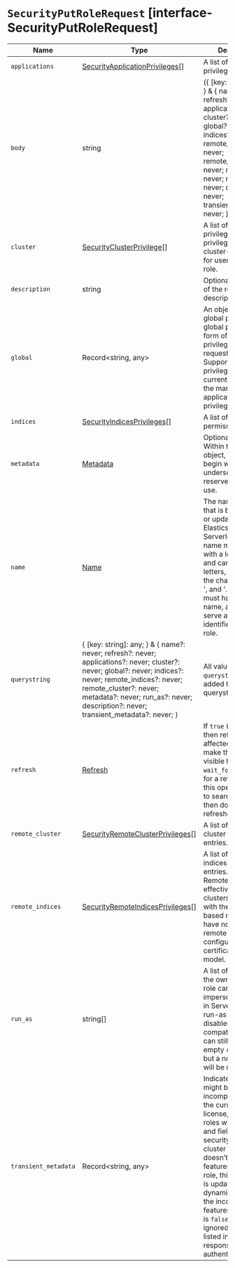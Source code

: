 # `SecurityPutRoleRequest` [interface-SecurityPutRoleRequest]

| Name | Type | Description |
| - | - | - |
| `applications` | [SecurityApplicationPrivileges](./SecurityApplicationPrivileges.md)[] | A list of application privilege entries. |
| `body` | string | ({ [key: string]: any; } & { name?: never; refresh?: never; applications?: never; cluster?: never; global?: never; indices?: never; remote_indices?: never; remote_cluster?: never; metadata?: never; run_as?: never; description?: never; transient_metadata?: never; }) | All values in `body` will be added to the request body. |
| `cluster` | [SecurityClusterPrivilege](./SecurityClusterPrivilege.md)[] | A list of cluster privileges. These privileges define the cluster-level actions for users with this role. |
| `description` | string | Optional description of the role descriptor |
| `global` | Record<string, any> | An object defining global privileges. A global privilege is a form of cluster privilege that is request-aware. Support for global privileges is currently limited to the management of application privileges. |
| `indices` | [SecurityIndicesPrivileges](./SecurityIndicesPrivileges.md)[] | A list of indices permissions entries. |
| `metadata` | [Metadata](./Metadata.md) | Optional metadata. Within the metadata object, keys that begin with an underscore ( `_`) are reserved for system use. |
| `name` | [Name](./Name.md) | The name of the role that is being created or updated. On Elasticsearch Serverless, the role name must begin with a letter or digit and can only contain letters, digits and the characters '_', '-', and '.'. Each role must have a unique name, as this will serve as the identifier for that role. |
| `querystring` | { [key: string]: any; } & { name?: never; refresh?: never; applications?: never; cluster?: never; global?: never; indices?: never; remote_indices?: never; remote_cluster?: never; metadata?: never; run_as?: never; description?: never; transient_metadata?: never; } | All values in `querystring` will be added to the request querystring. |
| `refresh` | [Refresh](./Refresh.md) | If `true` (the default) then refresh the affected shards to make this operation visible to search, if `wait_for` then wait for a refresh to make this operation visible to search, if `false` then do nothing with refreshes. |
| `remote_cluster` | [SecurityRemoteClusterPrivileges](./SecurityRemoteClusterPrivileges.md)[] | A list of remote cluster permissions entries. |
| `remote_indices` | [SecurityRemoteIndicesPrivileges](./SecurityRemoteIndicesPrivileges.md)[] | A list of remote indices permissions entries. NOTE: Remote indices are effective for remote clusters configured with the API key based model. They have no effect for remote clusters configured with the certificate based model. |
| `run_as` | string[] | A list of users that the owners of this role can impersonate. *Note*: in Serverless, the run-as feature is disabled. For API compatibility, you can still specify an empty `run_as` field, but a non-empty list will be rejected. |
| `transient_metadata` | Record<string, any> | Indicates roles that might be incompatible with the current cluster license, specifically roles with document and field level security. When the cluster license doesn’t allow certain features for a given role, this parameter is updated dynamically to list the incompatible features. If `enabled` is `false`, the role is ignored, but is still listed in the response from the authenticate API. |
